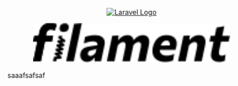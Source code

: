 <p align="center"><a href="https://laravel.com" target="_blank"><img src="https://raw.githubusercontent.com/laravel/art/master/logo-lockup/5%20SVG/2%20CMYK/1%20Full%20Color/laravel-logolockup-cmyk-red.svg" width="400" alt="Laravel Logo"></a></p>
<p align="center"><a href="https://filamentphp.com/" target="_blank"><img src="./public/filament.png" width="400" alt="Filament Logo"></a></p>
saaafsafsaf
